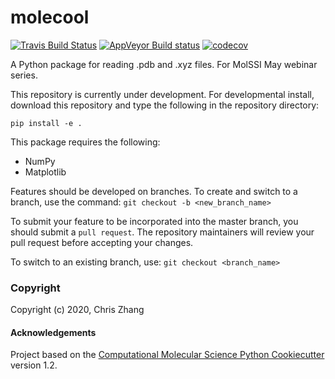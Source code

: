 molecool
==============================
[//]: # (Badges)
[![Travis Build Status](https://travis-ci.com/REPLACE_WITH_OWNER_ACCOUNT/molecool.svg?branch=master)](https://travis-ci.com/REPLACE_WITH_OWNER_ACCOUNT/molecool)
[![AppVeyor Build status](https://ci.appveyor.com/api/projects/status/REPLACE_WITH_APPVEYOR_LINK/branch/master?svg=true)](https://ci.appveyor.com/project/REPLACE_WITH_OWNER_ACCOUNT/molecool/branch/master)
[![codecov](https://codecov.io/gh/REPLACE_WITH_OWNER_ACCOUNT/molecool/branch/master/graph/badge.svg)](https://codecov.io/gh/REPLACE_WITH_OWNER_ACCOUNT/molecool/branch/master)

A Python package for reading .pdb and .xyz files. For MolSSI May webinar series.

This repository is currently under development. For developmental install, download this repository and type the following in the repository directory:

`pip install -e .`

This package requires the following:
- NumPy
- Matplotlib

Features should be developed on branches. To create and switch to a branch, use the command:
`git checkout -b <new_branch_name>`

To submit your feature to be incorporated into the master branch, you should submit a `pull request`. The repository maintainers will review your pull request before accepting your changes.

To switch to an existing branch, use:
`git checkout <branch_name>`


### Copyright

Copyright (c) 2020, Chris Zhang


#### Acknowledgements

Project based on the
[Computational Molecular Science Python Cookiecutter](https://github.com/molssi/cookiecutter-cms) version 1.2.
